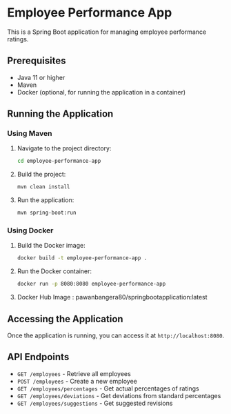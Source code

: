 # Employee Performance App

This is a Spring Boot application for managing employee performance ratings.

## Prerequisites

- Java 11 or higher
- Maven
- Docker (optional, for running the application in a container)

## Running the Application

### Using Maven

1. Navigate to the project directory:
    ```sh
    cd employee-performance-app
    ```

2. Build the project:
    ```sh
    mvn clean install
    ```

3. Run the application:
    ```sh
    mvn spring-boot:run
    ```

### Using Docker

1. Build the Docker image:
    ```sh
    docker build -t employee-performance-app .
    ```

2. Run the Docker container:
    ```sh
    docker run -p 8080:8080 employee-performance-app
    ```
3. Docker Hub Image : pawanbangera80/springbootapplication:latest


## Accessing the Application

Once the application is running, you can access it at `http://localhost:8080`.

## API Endpoints

- `GET /employees` - Retrieve all employees
- `POST /employees` - Create a new employee
- `GET /employees/percentages` - Get actual percentages of ratings
- `GET /employees/deviations` - Get deviations from standard percentages
- `GET /employees/suggestions` - Get suggested revisions

